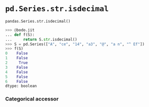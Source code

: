 # `pd.Series.str.isdecimal`

`pandas.Series.str.isdecimal()`

``` py
>>> @bodo.jit
... def f(S):
...     return S.str.isdecimal()
>>> S = pd.Series(["A", "ce", "14", "a3", "@", "a n", "^ Ef"])
>>> f(S)
0    False
1    False
2     True
3    False
4    False
5    False
6    False
dtype: boolean
```

### Categorical accessor

